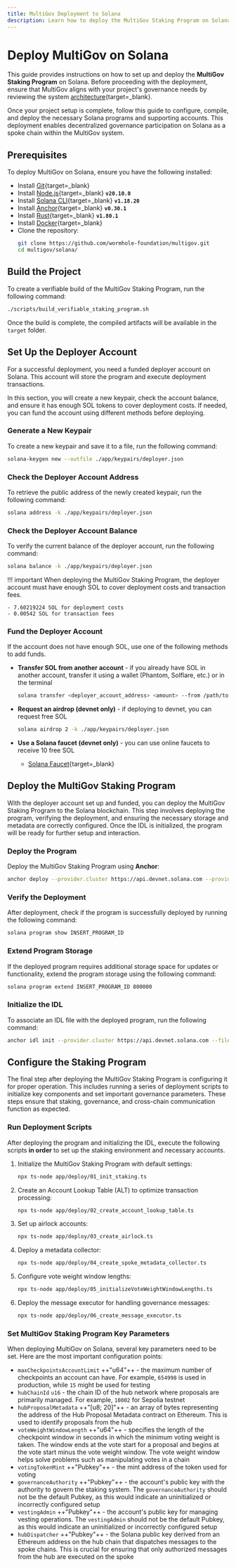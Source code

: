 ```yaml
---
title: MultiGov Deployment to Solana
description: Learn how to deploy the MultiGov Staking Program on Solana, including setup, funding, deployment, and configuration steps. 
---
```


# Deploy MultiGov on Solana  

This guide provides instructions on how to set up and deploy the **MultiGov Staking Program** on Solana. Before proceeding with the deployment, ensure that MultiGov aligns with your project's governance needs by reviewing the system [architecture](/docs/learn/governance/architecture/){target=\_blank}.

Once your project setup is complete, follow this guide to configure, compile, and deploy the necessary Solana programs and supporting accounts. This deployment enables decentralized governance participation on Solana as a spoke chain within the MultiGov system.  

## Prerequisites 

To deploy MultiGov on Solana, ensure you have the following installed:  

 - Install [Git](https://git-scm.com/downloads){target=\_blank}  
 - Install [Node.js](https://nodejs.org/){target=\_blank} **`v20.10.0`**
 - Install [Solana CLI](https://docs.anza.xyz/cli/install/){target=\_blank} **`v1.18.20`**
 - Install [Anchor](https://www.anchor-lang.com/docs/installation){target=\_blank} **`v0.30.1`**
 - Install [Rust](https://www.rust-lang.org/tools/install){target=\_blank} **`v1.80.1`**
 - Install [Docker](https://www.docker.com/get-started/){target=\_blank}
 - Clone the repository:  
    ```bash
    git clone https://github.com/wormhole-foundation/multigov.git  
    cd multigov/solana/
    ```

## Build the Project

To create a verifiable build of the MultiGov Staking Program, run the following command:    

```bash
./scripts/build_verifiable_staking_program.sh
```

Once the build is complete, the compiled artifacts will be available in the `target` folder.

## Set Up the Deployer Account

For a successful deployment, you need a funded deployer account on Solana. This account will store the program and execute deployment transactions. 

In this section, you will create a new keypair, check the account balance, and ensure it has enough SOL tokens to cover deployment costs. If needed, you can fund the account using different methods before deploying. 

### Generate a New Keypair  

To create a new keypair and save it to a file, run the following command:  

```bash
solana-keygen new --outfile ./app/keypairs/deployer.json
```

### Check the Deployer Account Address  

To retrieve the public address of the newly created keypair, run the following command:  

```bash
solana address -k ./app/keypairs/deployer.json
```

### Check the Deployer Account Balance  

To verify the current balance of the deployer account, run the following command:  

```bash
solana balance -k ./app/keypairs/deployer.json
```

!!! important 
    When deploying the MultiGov Staking Program, the deployer account must have enough SOL to cover deployment costs and transaction fees.

    - 7.60219224 SOL for deployment costs
    - 0.00542 SOL for transaction fees

### Fund the Deployer Account  

If the account does not have enough SOL, use one of the following methods to add funds.  

 - **Transfer SOL from another account** - if you already have SOL in another account, transfer it using a wallet (Phantom, Solflare, etc.) or in the terminal 

    ```bash
    solana transfer <deployer_account_address> <amount> --from /path/to/funder.json
    ```

 - **Request an airdrop (devnet only)** - if deploying to devnet, you can request free SOL

    ```bash
    solana airdrop 2 -k ./app/keypairs/deployer.json
    ```

 - **Use a Solana faucet (devnet only)** - you can use online faucets to receive 10 free SOL

    - [Solana Faucet](https://faucet.solana.com/){target=\_blank}

## Deploy the MultiGov Staking Program

With the deployer account set up and funded, you can deploy the MultiGov Staking Program to the Solana blockchain. This step involves deploying the program, verifying the deployment, and ensuring the necessary storage and metadata are correctly configured. Once the IDL is initialized, the program will be ready for further setup and interaction.

### Deploy the Program  

Deploy the MultiGov Staking Program using **Anchor**:  

```bash
anchor deploy --provider.cluster https://api.devnet.solana.com --provider.wallet ./app/keypairs/deployer.json
```

### Verify the Deployment  

After deployment, check if the program is successfully deployed by running the following command:  

```bash
solana program show INSERT_PROGRAM_ID
```

### Extend Program Storage  

If the deployed program requires additional storage space for updates or functionality, extend the program storage using the following command:  

```bash
solana program extend INSERT_PROGRAM_ID 800000
```

### Initialize the IDL  

To associate an IDL file with the deployed program, run the following command:  

```bash
anchor idl init --provider.cluster https://api.devnet.solana.com --filepath ./target/idl/staking.json INSERT_PROGRAM_ID
```

## Configure the Staking Program

The final step after deploying the MultiGov Staking Program is configuring it for proper operation. This includes running a series of deployment scripts to initialize key components and set important governance parameters. These steps ensure that staking, governance, and cross-chain communication function as expected.

### Run Deployment Scripts  

After deploying the program and initializing the IDL, execute the following scripts **in order** to set up the staking environment and necessary accounts.  

1. Initialize the MultiGov Staking Program with default settings:

    ```bash
    npx ts-node app/deploy/01_init_staking.ts
    ```

2. Create an Account Lookup Table (ALT) to optimize transaction processing:

    ```bash
    npx ts-node app/deploy/02_create_account_lookup_table.ts
    ```

3. Set up airlock accounts:

    ```bash
    npx ts-node app/deploy/03_create_airlock.ts
    ```

4. Deploy a metadata collector:

    ```bash
    npx ts-node app/deploy/04_create_spoke_metadata_collector.ts
    ```

5. Configure vote weight window lengths:

    ```bash
    npx ts-node app/deploy/05_initializeVoteWeightWindowLengths.ts
    ```

6. Deploy the message executor for handling governance messages:

    ```bash
    npx ts-node app/deploy/06_create_message_executor.ts
    ```

### Set MultiGov Staking Program Key Parameters  

When deploying MultiGov on Solana, several key parameters need to be set. Here are the most important configuration points:  

 - `maxCheckpointsAccountLimit` ++"u64"++ - the maximum number of checkpoints an account can have. For example, `654998` is used in production, while `15` might be used for testing
 - `hubChainId` `u16` - the chain ID of the hub network where proposals are primarily managed. For example, `10002` for Sepolia testnet
 - `hubProposalMetadata` ++"[u8; 20]"++ - an array of bytes representing the address of the Hub Proposal Metadata contract on Ethereum. This is used to identify proposals from the hub 
 - `voteWeightWindowLength` ++"u64"++ - specifies the length of the checkpoint window in seconds in which the minimum voting weight is taken. The window ends at the vote start for a proposal and begins at the vote start minus the vote weight window. The vote weight window helps solve problems such as manipulating votes in a chain 
 - `votingTokenMint` ++"Pubkey"++ - the mint address of the token used for voting  
 - `governanceAuthority` ++"Pubkey"++ - the account's public key with the authority to govern the staking system. The `governanceAuthority` should not be the default Pubkey, as this would indicate an uninitialized or incorrectly configured setup
 - `vestingAdmin` ++"Pubkey"++ - the account's public key for managing vesting operations. The `vestingAdmin` should not be the default Pubkey, as this would indicate an uninitialized or incorrectly configured setup
 - `hubDispatcher` ++"Pubkey"++ - the Solana public key derived from an Ethereum address on the hub chain that dispatches messages to the spoke chains. This is crucial for ensuring that only authorized messages from the hub are executed on the spoke
